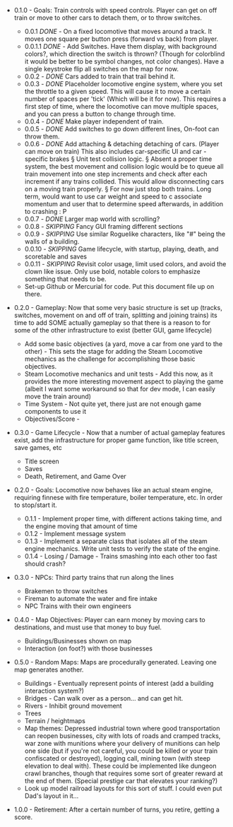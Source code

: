 	
* 0.1.0 - Goals: Train controls with speed controls. Player can get on off train or move to other cars to detach them, or to throw switches. 
  * 0.0.1 *DONE* - On a fixed locomotive that moves around a track. It moves one square per button press (forward vs back) from player. 
  * 0.0.1.1 *DONE* - Add Switches. Have them display, with background colors?, which direction the switch is thrown? (Though for colorblind it would be better to be symbol changes, not color changes). Have a single keystroke flip all switches on the map for now.
  * 0.0.2 - *DONE* Cars added to train that trail behind it.
  * 0.0.3 - *DONE* Placeholder locomotive engine system, where you set the throttle to a given speed. This will cause it to move a certain number of spaces per 'tick' (Which will be it for now). This requires a first step of time, where the locomotive can move multiple spaces, and you can press a button to change through time.
  * 0.0.4 - *DONE* Make player independent of train.
  * 0.0.5 - *DONE* Add switches to go down different lines, On-foot can throw them.
  * 0.0.6 - *DONE* Add attaching & detaching detaching of cars. (Player can move on train) This also includes car-specific UI and car -specific brakes
	§ Unit test collision logic.
	§ Absent a proper time system, the best movement and collision logic would be to queue all train movement into one step increments and check after each increment if any trains collided. This would allow disconnecting cars on a moving train properly.
	§ For now just stop both trains. Long term, would want to use car weight and speed to c associate momentum and user that to determine speed afterwards, in addition to crashing : P
  * 0.0.7 - *DONE* Larger map world with scrolling? 
  * 0.0.8 - *SKIPPING* Fancy GUI framing different sections
  * 0.0.9 - *SKIPPING* Use similar Roguelike characters, like "#" being the walls of a building.
  * 0.0.10 - *SKIPPING* Game lifecycle, with startup, playing, death, and scoretable and saves
  * 0.0.11 - *SKIPPING* Revisit color usage, limit used colors, and avoid the clown like issue. Only use bold, notable colors to emphasize something that needs to be.
  * Set-up Github or Mercurial for code. Put this document file up on there.

* 0.2.0 - Gameplay: Now that some very basic structure is set up (tracks, switches, movement on and off of train, splitting and joining trains) its time to add SOME actually gameplay so that there is a reason to for some of the other infrastructure to exist (better GUI, game lifecycle)
  * Add some basic objectives (a yard, move a car from one yard to the other) - This sets the stage for adding the Steam Locomotive mechanics as the challenge for accomplishing those basic objectives.
  * Steam Locomotive mechanics and unit tests - Add this now, as it provides the more interesting movement aspect to playing the game (albeit I want some workaround so that for dev mode, I can easily move the train around)
  * Time System - Not quite yet, there just are not enough game components to use it
  * Objectives/Score - 
		
* 0.3.0 - Game Lifecycle - Now that a number of actual gameplay features exist, add the infrastructure for proper game function, like title screen, save games, etc
  * Title screen
  * Saves
  * Death, Retirement, and Game Over




* 0.2.0 - Goals: Locomotive now behaves like an actual steam engine, requiring finnese with fire temperature, boiler temperature, etc. In order to stop/start it. 
  * 0.1.1 - Implement proper time, with different actions taking time, and the engine moving that amount of time
  * 0.1.2 - Implement message system
  * 0.1.3 - Implement a separate class that isolates all of the steam engine mechanics. Write unit tests to verify the state of the engine.
  * 0.1.4 - Losing / Damage - Trains smashing into each other too fast should crash?

* 0.3.0 - NPCs: Third party trains that run along the lines
  * Brakemen to throw switches
  * Fireman to automate the water and fire intake
  * NPC Trains with their own engineers

* 0.4.0 - Map Objectives: Player can earn money by moving cars to destinations, and must use that money to buy fuel.
  * Buildings/Businesses shown on map
  * Interaction (on foot?) with those businesses

* 0.5.0 - Random Maps: Maps are procedurally generated. Leaving one map generates another.
  * Buildings - Eventually represent points of interest (add a building interaction system?)
  * Bridges - Can walk over as a person… and can get hit.
  * Rivers - Inhibit ground movement
  * Trees
  * Terrain / heightmaps
  * Map themes: Depressed industrial town where good transportation can reopen businesses, city with lots of roads and cramped tracks, war zone with munitions where your delivery of munitions can help one side (but if you're not careful, you could be killed or your train confiscated or destroyed), logging call, mining town (with steep elevation to deal with). These could be implemented like dungeon crawl branches, though that requires some sort of greater reward at the end of them. (Special prestige car that elevates your ranking?)
  * Look up model railroad layouts for this sort of stuff. I could even put Dad's layout in it...
		
		
		
* 1.0.0 - Retirement: After a certain number of turns, you retire, getting a score.

